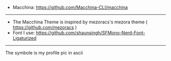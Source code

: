 
- Macchina: https://github.com/Macchina-CLI/macchina
---
- The Macchina Theme is inspired by mezoracs's mezora theme ( https://github.com/mezoracs )
- Font I use: https://github.com/shaunsingh/SFMono-Nerd-Font-Ligaturized
---
The symbole is my profile pic in ascii
